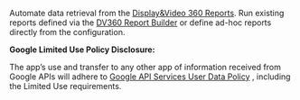 Automate data retrieval from the [Display&Video 360 Reports](https://marketingplatform.google.com/about/display-video-360/). Run
existing reports defined via the [DV360 Report Builder](https://support.google.com/displayvideo/answer/6375151?hl=en&ref_topic=2798432&sjid=18233030458040234650-EU)
or define ad-hoc reports directly from the configuration.

**Google Limited Use Policy Disclosure:**

The app’s use and transfer to any other app of information received from Google APIs will adhere
to [Google API Services User Data Policy](https://developers.google.com/terms/api-services-user-data-policy#additional_requirements_for_specific_api_scopes)
, including the Limited Use requirements.